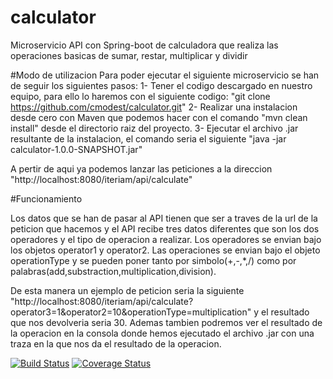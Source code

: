 # calculator
Microservicio API con Spring-boot de calculadora que realiza las operaciones basicas de sumar, restar, multiplicar y dividir

#Modo de utilizacion
Para poder ejecutar el siguiente microservicio se han de seguir los siguientes pasos:
	1- Tener el codigo descargado en nuestro equipo, para ello lo haremos con el siguiente codigo: "git clone https://github.com/cmodest/calculator.git"
	2- Realizar una instalacion desde cero con Maven que podemos hacer con el comando "mvn clean install" desde el directorio raiz del proyecto.
	3- Ejecutar el archivo .jar resultante de la instalacion, el comando seria el siguiente "java -jar calculator-1.0.0-SNAPSHOT.jar"	
	
A pertir de aqui ya podemos lanzar las peticiones a la direccion "http://localhost:8080/iteriam/api/calculate"

#Funcionamiento

Los datos que se han de pasar al API tienen que ser a traves de la url de la peticion que hacemos y el API recibe tres datos diferentes que son los dos operadores y el tipo de operacion a realizar.
Los operadores se envian bajo los objetos operator1 y operator2.
Las operaciones se envian bajo el objeto operationType y se pueden poner tanto por simbolo(+,-,*,/) como por palabras(add,substraction,multiplication,division).

De esta manera un ejemplo de peticion seria la siguiente "http://localhost:8080/iteriam/api/calculate?operator3=1&operator2=10&operationType=multiplication" y el resultado que nos devolveria seria 30.
Ademas tambien podremos ver el resultado de la operacion en la consola donde hemos ejecutado el archivo .jar con una traza en la que nos da el resultado de la operacion.

[![Build Status](https://travis-ci.org/e-ucm/rage-analytics-realtime.svg?branch=master)](https://travis-ci.org/e-ucm/rage-analytics-realtime) [![Coverage Status](https://coveralls.io/repos/github/cmodest/calculator/badge.svg?branch=master)](https://coveralls.io/github/cmodest/calculator?branch=master)

